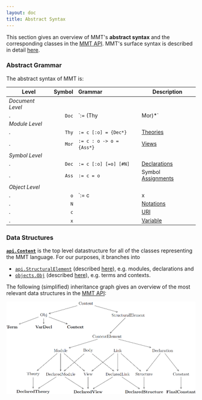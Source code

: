 ```yaml
---
layout: doc
title: Abstract Syntax
---
```

This section gives an overview of MMT's **abstract syntax** and the corresponding classes in the [MMT API](../). MMT's surface syntax is described in detail [here](../../language/).

### Abstract Grammar

The abstract syntax of MMT is:

 Level | Symbol | Grammar | Description
---- |----: | :---- | ----
*Document Level* | | |
. | `Doc` | `:= (Thy | Mor)*` | [Documents](namespaces.html)
*Module Level* | | |
. | `Thy` | `:= c [:o] = {Dec*}` | [Theories](modules.html#theories)
. | `Mor` | `:= c : o -> o = {Ass*}` | [Views](modules.html#views)
*Symbol Level* | | |
. | `Dec` | `:= c [:o] [=o] [#N]` | [Declarations](declarations.html)
. | `Ass` | `:= c = o` | Symbol [Assignments](modules.html#views)
*Object Level* | | |
. | `o`   | `:= c | x | c( (x[: o])* ; o* ) | c(STRING) ` | [Objects/Terms](objects.html)
. | `N`   |   | [Notations](declarations.html#constants)
. | `c`   |   | [URI](../uris.html)
. | `x`   |   | [Variable](objects.html)

### Data Structures

**[`api.Content`](https://uniformal.github.io/apidoc/index.html#info.kwarc.mmt.api.Content)** is the top level datastructure for all of the classes representing the MMT language. For our purposes, it branches into 

* [`api.StructuralElement`](https://uniformal.github.io/apidoc/index.html#info.kwarc.mmt.api.StructuralElement) (described [here](structural.html)), e.g. modules, declarations and 
* [`objects.Obj`](https://uniformal.github.io/apidoc/index.html#info.kwarc.mmt.api.objects.Obj) (described [here](objects.html)), e.g. terms and contexts.

The following (simplified) inheritance graph gives an overview of the most relevant data structures in the [MMT API](../):

![data structures](/doc/img/datastructures.png)
